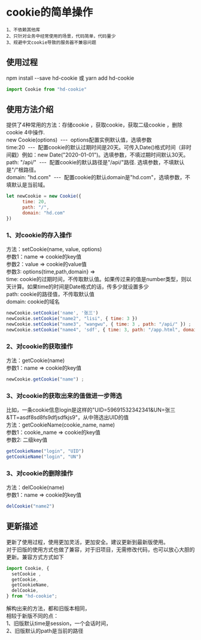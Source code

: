 # cookie的简单操作
```
1、不依赖其他库
2、只针对业务中经常使用的场景，代码简单，代码量少
3、规避中文cookie导致的服务器不兼容问题
```
## 使用过程

npm install --save hd-cookie 或 yarn add hd-cookie 
```js
import Cookie from "hd-cookie"
```

## 使用方法介绍

提供了4种常用的方法：存储cookie ，获取cookie，获取二级cookie ，删除cookie 4中操作. <br />
new Cookie(options)&nbsp;&nbsp;---&nbsp;&nbsp;options配置实例默认值，选填参数 <br />
time:20&nbsp;&nbsp;---&nbsp;&nbsp;配置cookie的默认过期时间是20天。可传入Date()格式时间（非时间戳）例如：new Date("2020-01-01")。选填参数，不填过期时间默认30天。 <br />
path: "/api/"&nbsp;&nbsp;---&nbsp;&nbsp;配置cookie的默认路径是"/api/"路径. 选填参数，不填默认是"/"根路径。<br />
domain: "hd.com"&nbsp;&nbsp;---&nbsp;&nbsp;配置cookie的默认domain是"hd.com"，选填参数，不填默认是当前域。
```js
let newCookie = new Cookie({
      time: 20,   
      path: "/",
      domain: "hd.com" 
})
```

### 1、对cookie的存入操作
方法：setCookie(name, value, options) <br />
参数1：name => cookie的key值 <br />
参数2：value => cookie的value值 <br />
参数3: options{time,path,domain} => <br />
      time: cookie的过期时间，不传取默认值。如果传过来的值是number类型，则以天计算。如果time的时间是Date格式的话，传多少就设置多少 <br />
      path: cookie的路径值，不传取默认值 <br />
      domain: cookie的域名 <br />
```js
newCookie.setCookie('name', '张三') 
newCookie.setCookie("name2", "lisi", { time: 3 }) 
newCookie.setCookie("name3", "wangwu", { time: 3 , path: "/api/" }) ;
newCookie.setCookie("name4", 'sdf', { time: 3, path: "/app.html", domain: "localhost" })
```

### 2、对cookie的获取操作
方法：getCookie(name)<br />
参数1：name => cookie的key值
```js
newCookie.getCookie("name") ;
```

### 3、对cookie的获取出来的值做进一步筛选
比如，一条cookie信息login是这样的"UID=59691532342341&UN=张三&TT=asdf8sd8fs9dfjsdfkjs9"，从中筛选出UID的值<br />
方法：getCookieName(cookie_name, name)<br />
参数1：cookie_name => cookie的key值<br />
参数2: 二级key值
```js
getCookieName("login", "UID") 
getCookieName("login", "UN")
```


### 3、对cookie的删除操作
方法：delCookie(name)<br />
参数1：name => cookie的key值
```js
delCookie("name2")
```

## 更新描述
更新了使用过程，使用更加灵活，更加安全。建议更新到最新版使用。<br />
对于旧版的使用方式也做了兼容，对于旧项目，无需修改代码，也可以放心大胆的更新。兼容方式方式如下
```js
import Cookie, {
  setCookie ,
  getCookie,
  getCookieName,
  delCookie,
} from "hd-cookie";
```
解构出来的方法，都和旧版本相同，<br />
相较于新版不同的点：<br />
1、旧版默认time是session，一个会话时间，<br />
2、旧版默认的path是当前的路径

